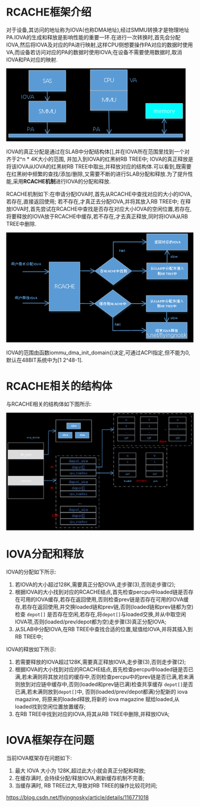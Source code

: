 
# RCACHE框架介绍

对于设备,其访问的地址称为IOVA(也称DMA地址),经过SMMU转换才是物理地址PA.IOVA的生成和释放是影响性能的重要一环.在进行一次转换时,首先会分配IOVA,然后将IOVA及对应的PA进行映射,这样CPU侧想要操作PA对应的数据时使用VA,而设备若访问对应的PA的数据时使用IOVA;在设备不需要使用数据时,取消IOVA和PA对应的映射.

![2022-08-14-00-33-12.png](./images/2022-08-14-00-33-12.png)

IOVA的真正分配是通过在SLAB中分配结构体[],并在IOVA所在范围里找到一个对齐于2^n * 4K大小的范围, 并加入到IOVA的红黑树RB TREE中; IOVA的真正释放是将该IOVA从IOVA的红黑树RB TREE中取出,并释放对应的结构体.可以看到,既需要在红黑树中频繁的查找/添加/删除,又需要不断的进行SLAB分配和释放.为了提升性能,采用**RCACHE机制**进行IOVA的分配和释放.

RCACHE机制如下:在申请分配IOVA时,首先从RCACHE中查找对应的大小的IOVA,若存在,直接返回使用; 若不存在,才真正去分配IOVA,并将其放入RB TREE中; 在释放IOVA时,首先尝试在RCACHE中查找是否存在对应大小IOVA的空闲位置,若存在,将要释放的IOVA放于RCACHE中缓存,若不存在,才去真正释放,同时将IOVA从RB TREE中删除.

![2022-08-14-00-35-23.png](./images/2022-08-14-00-35-23.png)

IOVA的范围由函数iommu_dma_init_domain()决定,可通过ACPI指定,但不能为0,默认在48BIT系统中为[1 2^48-1].

# RCACHE相关的结构体

与RCACHE相关的结构体如下图所示:

![2022-08-14-00-36-40.png](./images/2022-08-14-00-36-40.png)

# IOVA分配和释放

IOVA的分配如下所示:

1. 若IOVA的大小超过128K,需要真正分配IOVA,走步骤(3),否则走步骤(2);
2. 根据IOVA的大小找到对应的RCACHE结点,首先检查percpu中loaded链是否存在可用的IOVA缓存,若存在返回使用,否则检查prev链是否存在可用的IOVA缓存,若存在返回使用,并交换loaded链和prev链,否则(loaded链和prev链都为空)检查 `depot[]` 是否存在空闲,若存在,将`depot[]`与loaded交换,并从中取空闲IOVA项,否则(loaded/prev/depot都为空)走步骤(3)真正分配IOVA;
3. 从SLAB中分配IOVA,在RB TREE中查找合适的位置,赋值给IOVA,并将其插入到RB TREE中;

IOVA的释放如下所示:

1. 若需要释放的IOVA超过128K,需要真正释放IOVA,走步骤(3),否则走步骤(2);
2. 根据IOVA的大小找到对应的RCACHE结点,首先检查percpu中loaded链是否已满,若未满则将其放对应的缓存中,否则检查percpu中的prev链是否已满,若未满则放到对应链中缓存中,否则(loaded和prev链已满)检查共享缓存 `depot[]`是否已满,若未满则放到`depot[]`中, 否则(loaded/prev/depot都满)分配新的 iova magazine, 将原来的loaded释放,将新的 iova magazine 赋给loaded,从loaded找到空闲位置放置缓存;
3. 在RB TREE中找到对应的IOVA,将其从RB TREE中删除,并释放IOVA;

# IOVA框架存在问题

当前IOVA框架存在问题如下:

1. 最大 IOVA 大小为 128K,超过此大小就会真正分配和释放;
2. 在缓存满时, 会持续分配/释放IOVA,刷新缓存机制不完善;
3. 当缓存满时, RB TREE过大,导致对RB TREE的操作比较花时间;

https://blog.csdn.net/flyingnosky/article/details/116771018
